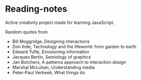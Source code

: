 # Reading-notes

Active creativity project made for learning JavaScript.

Random quotes from 

- Bill Moggridge, Designing interactions
- Don Ihde, Technology and the lifeworld: from garden to earth
- Edward Tufte, Envisioning information
- Jacques Bertin, Semiology of graphics
- Jan Borchers, A patterns approach to interaction design
- Marshal McLuhan, Understanding media
- Peter-Paul Verbeek, What things do
